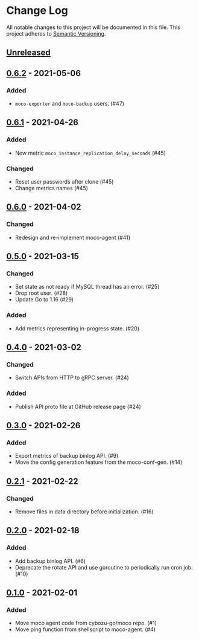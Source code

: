 # Change Log

All notable changes to this project will be documented in this file.
This project adheres to [Semantic Versioning](http://semver.org/).

## [Unreleased]

## [0.6.2] - 2021-05-06

### Added
- `moco-exporter` and `moco-backup` users. (#47)

## [0.6.1] - 2021-04-26

### Added
- New metric `moco_instance_replication_delay_seconds` (#45)

### Changed
- Reset user passwords after clone (#45)
- Change metrics names (#45)

## [0.6.0] - 2021-04-02

### Changed
- Redesign and re-implement moco-agent (#41)

## [0.5.0] - 2021-03-15

### Changed

- Set state as not ready if MySQL thread has an error. (#25)
- Drop root user. (#28)
- Update Go to 1.16 (#29)

### Added

- Add metrics representing in-progress state. (#20)

## [0.4.0] - 2021-03-02

### Changed

- Switch APIs from HTTP to gRPC server. (#24)

### Added

- Publish API proto file at GitHub release page (#24)

## [0.3.0] - 2021-02-26

### Added

- Export metrics of backup binlog API. (#9)
- Move the config generation feature from the moco-conf-gen. (#14)

## [0.2.1] - 2021-02-22

### Changed

- Remove files in data directory before initialization. (#16)

## [0.2.0] - 2021-02-18

### Added

- Add backup binlog API. (#6)
- Deprecate the rotate API and use goroutine to periodically run cron job. (#10)

## [0.1.0] - 2021-02-01

### Added

- Move moco agent code from cybozu-go/moco repo. (#1)
- Move ping function from shellscript to moco-agent. (#4)

[Unreleased]: https://github.com/cybozu-go/moco-agent/compare/v0.6.2...HEAD
[0.6.2]: https://github.com/cybozu-go/moco-agent/compare/v0.6.1...v0.6.2
[0.6.1]: https://github.com/cybozu-go/moco-agent/compare/v0.6.0...v0.6.1
[0.6.0]: https://github.com/cybozu-go/moco-agent/compare/v0.5.0...v0.6.0
[0.5.0]: https://github.com/cybozu-go/moco-agent/compare/v0.4.0...v0.5.0
[0.4.0]: https://github.com/cybozu-go/moco-agent/compare/v0.3.0...v0.4.0
[0.3.0]: https://github.com/cybozu-go/moco-agent/compare/v0.2.1...v0.3.0
[0.2.1]: https://github.com/cybozu-go/moco-agent/compare/v0.2.0...v0.2.1
[0.2.0]: https://github.com/cybozu-go/moco-agent/compare/v0.1.0...v0.2.0
[0.1.0]: https://github.com/cybozu-go/moco-agent/compare/0913cef5607fd11e17ec2f5679059269fe4371fb...v0.1.0
